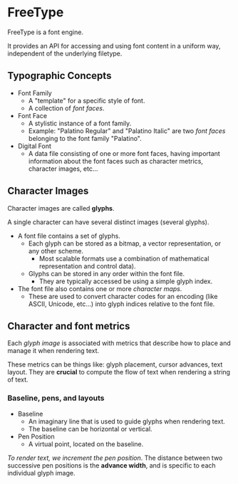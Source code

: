 # FreeType

FreeType is a font engine.

It provides an API for accessing and using font content in a uniform way, independent of the underlying filetype.

## Typographic Concepts

- Font Family
  - A "template" for a specific style of font.
  - A collection of *font faces*.
- Font Face
  - A stylistic instance of a font family.
  - Example: "Palatino Regular" and "Palatino Italic" are two *font faces* belonging to the font family "Palatino".
- Digital Font
  - A data file consisting of one or more font faces, having important information about the font faces such as character metrics, character images, etc...

## Character Images

Character images are called **glyphs**.

A single character can have several distinct images (several glyphs).

- A font file contains a set of glyphs.
  - Each glyph can be stored as a bitmap, a vector representation, or any other scheme.
    - Most scalable formats use a combination of mathematical representation and control data).
  - Glyphs can be stored in any order within the font file.
    - They are typically accessed be using a simple glyph index.
- The font file also contains one or more *character maps*.
  - These are used to convert character codes for an encoding (like ASCII, Unicode, etc...) into glyph indices relative to the font file.

## Character and font metrics

Each *glyph image* is associated with metrics that describe how to place and manage it when rendering text.

These metrics can be things like: glyph placement, cursor advances, text layout. They are **crucial** to compute the flow of text when rendering a string of text.

### Baseline, pens, and layouts

- Baseline
  - An imaginary line that is used to guide glyphs when rendering text.
  - The baseline can be horizontal or vertical.
- Pen Position
  - A virtual point, located on the baseline.

*To render text, we increment the pen position*. The distance between two successive pen positions is the **advance width**, and is specific to each individual glyph image.